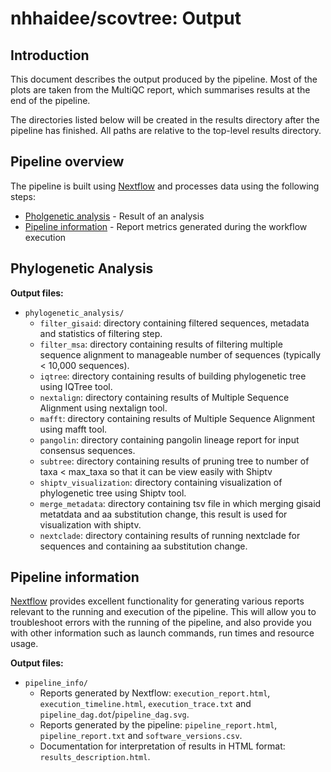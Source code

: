 # nhhaidee/scovtree: Output

## Introduction

This document describes the output produced by the pipeline. Most of the plots are taken from the MultiQC report, which summarises results at the end of the pipeline.

The directories listed below will be created in the results directory after the pipeline has finished. All paths are relative to the top-level results directory.

<!-- TODO nf-core: Write this documentation describing your workflow's output -->

## Pipeline overview

The pipeline is built using [Nextflow](https://www.nextflow.io/)
and processes data using the following steps:

<!--* [FastQC](#fastqc) - Read quality control-->
<!--* [MultiQC](#multiqc) - Aggregate report describing results from the whole pipeline-->
* [Pholgenetic analysis](#phylogenetic-analysis) - Result of an analysis
* [Pipeline information](#pipeline-information) - Report metrics generated during the workflow execution

<!--
## FastQC

[FastQC](http://www.bioinformatics.babraham.ac.uk/projects/fastqc/) gives general quality metrics about your sequenced reads. It provides information about the quality score distribution across your reads, per base sequence content (%A/T/G/C), adapter contamination and overrepresented sequences.

For further reading and documentation see the [FastQC help pages](http://www.bioinformatics.babraham.ac.uk/projects/fastqc/Help/).

**Output files:**

* `fastqc/`
  * `*_fastqc.html`: FastQC report containing quality metrics for your untrimmed raw fastq files.
* `fastqc/zips/`
  * `*_fastqc.zip`: Zip archive containing the FastQC report, tab-delimited data file and plot images.

> **NB:** The FastQC plots displayed in the MultiQC report shows _untrimmed_ reads. They may contain adapter sequence and potentially regions with low quality.

## MultiQC

[MultiQC](http://multiqc.info) is a visualization tool that generates a single HTML report summarizing all samples in your project. Most of the pipeline QC results are visualised in the report and further statistics are available in the report data directory.

The pipeline has special steps which also allow the software versions to be reported in the MultiQC output for future traceability.

For more information about how to use MultiQC reports, see [https://multiqc.info](https://multiqc.info).

**Output files:**

* `multiqc/`
  * `multiqc_report.html`: a standalone HTML file that can be viewed in your web browser.
  * `multiqc_data/`: directory containing parsed statistics from the different tools used in the pipeline.
  * `multiqc_plots/`: directory containing static images from the report in various formats.-->

## Phylogenetic Analysis

**Output files:**

* `phylogenetic_analysis/`
  * `filter_gisaid`: directory containing filtered sequences, metadata and statistics of filtering step.
  * `filter_msa`: directory containing results of filtering multiple sequence alignment to manageable number of sequences (typically  < 10,000 sequences).
  * `iqtree`: directory containing results of building phylogenetic tree using IQTree tool.
  * `nextalign`: directory containing results of Multiple Sequence Alignment using nextalign tool.
  * `mafft`: directory containing results of Multiple Sequence Alignment using mafft tool.  
  * `pangolin`: directory containing pangolin lineage report for input consensus sequences.
  * `subtree`: directory containing results of pruning tree to number of taxa  < max_taxa so that it can be view easily with Shiptv
  * `shiptv_visualization`: directory containing visualization of phylogenetic tree using Shiptv tool.
  * `merge_metadata`: directory containing tsv file in which merging gisaid metatdata and aa substitution change, this result is used for visualization with shiptv.
  * `nextclade`: directory containing results of running nextclade for sequences and containing aa substitution change.

## Pipeline information

[Nextflow](https://www.nextflow.io/docs/latest/tracing.html) provides excellent functionality for generating various reports relevant to the running and execution of the pipeline. This will allow you to troubleshoot errors with the running of the pipeline, and also provide you with other information such as launch commands, run times and resource usage.

**Output files:**

* `pipeline_info/`
  * Reports generated by Nextflow: `execution_report.html`, `execution_timeline.html`, `execution_trace.txt` and `pipeline_dag.dot`/`pipeline_dag.svg`.
  * Reports generated by the pipeline: `pipeline_report.html`, `pipeline_report.txt` and `software_versions.csv`.
  * Documentation for interpretation of results in HTML format: `results_description.html`.
